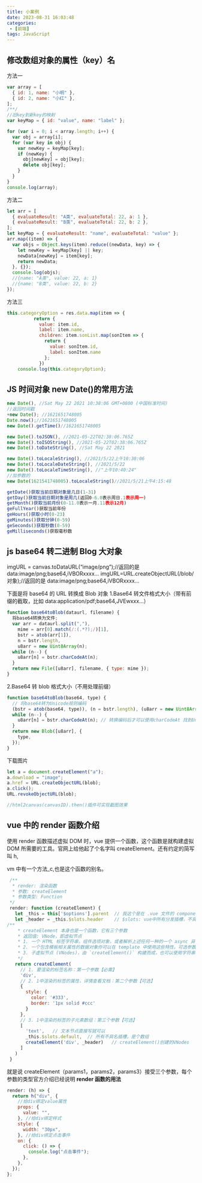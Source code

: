 ```yaml
---
title: 小案例
date: 2023-08-31 16:03:48
categories: 
 - [前端]
tags: JavaScript
---
```




## 修改数组对象的属性（key）名

方法一

```js
var array = [
  { id: 1, name: "小明" },
  { id: 2, name: "小红" },
];
/**/
//旧key到新key的映射
var keyMap = { id: "value", name: "label" };

for (var i = 0; i < array.length; i++) {
  var obj = array[i];
  for (var key in obj) {
    var newKey = keyMap[key];
    if (newKey) {
      obj[newKey] = obj[key];
      delete obj[key];
    }
  }
}
console.log(array);
```

方法二

```js
let arr = [
  { evaluateResult: "A类", evaluateTotal: 22, a: 1 },
  { evaluateResult: "B类", evaluateTotal: 22, b: 2 },
];
let keyMap = { evaluateResult: "name", evaluateTotal: "value" };
arr.map((item) => {
  var objs = Object.keys(item).reduce((newData, key) => {
    let newKey = keyMap[key] || key;
    newData[newKey] = item[key];
    return newData;
  }, {});
  console.log(objs);
  //{name: "A类", value: 22, a: 1}
  //{name: "B类", value: 22, b: 2}
});
```

方法三

```js
this.categoryOption = res.data.map(item => {
          return {
            value: item.id,
            label: item.name,
            children: item.sonList.map(sonItem => {
              return {
                value: sonItem.id,
                label: sonItem.name
              };
            })
    console.log(this.categoryOption);
```



## JS 时间对象 new Date()的常用方法

```js
new Date(), //Sat May 22 2021 10:38:06 GMT+0800 (中国标准时间)
//返回时间戳
+new Date(); //1621651748005
Date.now();//1621651748005
new Date().getTime()//1621651748005

new Date().toJSON(), //2021-05-22T02:38:06.765Z
new Date().toISOString(), //2021-05-22T02:38:06.765Z
new Date().toDateString(), //Sat May 22 2021

new Date().toLocaleString(), //2021/5/22上午10:38:06
new Date().toLocaleDateString(), //2021/5/22
new Date().toLocaleTimeString(), //"上午10:40:24"
//加参数的
new Date(1621541748005).toLocaleString()//2021/5/21上午4:15:48

getDate()获取当前日期对象是几日(1-31)
getDay()获取当前日期对象是周几(返回0-6.0表示周日.1表示周一)
getMonth()获取当前月份(0-11.0表示一月.11表示12月)
geFullYear()获取当前年份
geHours()获取小时(0-23)
geMinutes()获取分钟(0-59)
geSeconds()获取秒数(0-59)
geMilliseconds()获取毫秒数
```

## js base64 转二进制 Blog 大对象

imgURL = canvas.toDataURL(“image/png”);//返回的是 data:image/png;base64,iVBORxxxx…
imgURL=URL.createObjectURL(/blob/对象);//返回的是 data:image/png;base64,iVBORxxxx…

下面是将 base64 的 URL 转换成 Blob 对象
1.Base64 转文件格式大小（带有前缀的截取，比如 data:application/pdf;base64,JVEwxxx…）

```js
function base64toBlob(dataurl, filename) {
  将base64转换为文件;
  var arr = dataurl.split(","),
    mime = arr[0].match(/:(.*?);/)[1],
    bstr = atob(arr[1]),
    n = bstr.length,
    u8arr = new Uint8Array(n);
  while (n--) {
    u8arr[n] = bstr.charCodeAt(n);
  }
  return new File([u8arr], filename, { type: mime });
}
```

2.Base64 转 blob 格式大小（不用处理前缀）

```js
function base64toBlob(base64, type) {
  // 将base64转为Unicode规则编码
  (bstr = atob(base64, type)), (n = bstr.length), (u8arr = new Uint8Array(n));
  while (n--) {
    u8arr[n] = bstr.charCodeAt(n); // 转换编码后才可以使用charCodeAt 找到Unicode编码
  }
  return new Blob([u8arr], {
    type,
  });
}
```

下载图片

```js
let a = document.createElement("a");
a.download = "image";
a.href = URL.createObjectURL(blob);
a.click();
URL.revokeObjectURL(blob);

//html2canvas(canvasID).then()插件可实现截图效果
```

## vue 中的 render 函数介绍

使用 render 函数描述虚拟 DOM 时，vue 提供一个函数，这个函数是就构建虚拟 DOM 所需要的工具。官网上给他起了个名字叫 createElement。还有约定的简写叫 h,

vm 中有一个方法\_c,也是这个函数的别名。

```js
 /**
  * render: 渲染函数
  * 参数: createElement
  * 参数类型: Function
 */
 render: function (createElement) {
   let _this = this['$options'].parent	// 我这个是在 .vue 文件的 components 中写的，这样写才能访问this
   let _header = _this.$slots.header   	// $slots: vue中所有分发插槽，不具名的都在default里
/**
    * createElement 本身也是一个函数，它有三个参数
    * 返回值: VNode，即虚拟节点
    * 1. 一个 HTML 标签字符串，组件选项对象，或者解析上述任何一种的一个 async 异步函数。必需参数。{String | Object | Function} - 就是你要渲染的最外层标签
    * 2. 一个包含模板相关属性的数据对象你可以在 template 中使用这些特性。可选参数。{Object} - 1中的标签的属性
    * 3. 子虚拟节点 (VNodes)，由 `createElement()` 构建而成，也可以使用字符串来生成“文本虚拟节点”。可选参数。{String | Array} - 1的子节点，可以用 createElement() 创建，文本节点直接写就可以
    */
   return createElement(
     // 1. 要渲染的标签名称：第一个参数【必需】
     'div',
     // 2. 1中渲染的标签的属性，详情查看文档：第二个参数【可选】
     {
       style: {
         color: '#333',
         border: '1px solid #ccc'
       }
     },
     // 3. 1中渲染的标签的子元素数组：第三个参数【可选】
     [
       'text',   // 文本节点直接写就可以
       _this.$slots.default,  // 所有不具名插槽，是个数组
       createElement('div', _header)   // createElement()创建的VNodes
     ]
   )
 }
```

就是说 createElement（params1，params2，params3）接受三个参数，每个参数的类型官方介绍已经说明
**render 函数的用法**

```js
render: (h) => {
  return h("div", {
    //给div绑定value属性
    props: {
      value: "",
    }, //给div绑定样式
    style: {
      width: "30px",
    }, //给div绑定点击事件
    on: {
      click: () => {
        console.log("点击事件");
      },
    },
  });
};
```

